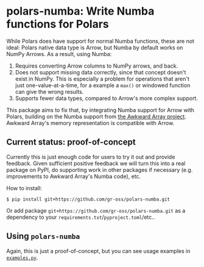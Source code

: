 # polars-numba: Write Numba functions for Polars

While Polars does have support for normal Numba functions, these are not ideal: Polars native data type is Arrow, but Numba by default works on NumPy Arrows.
As a result, using Numba:

1. Requires converting Arrow columns to NumPy arrows, and back.
2. Does not support missing data correctly, since that concept doesn't exist in NumPy.
   This is especially a problem for operations that aren't just one-value-at-a-time, for a example a `max()` or windowed function can give the wrong results.
3. Supports fewer data types, compared to Arrow's more complex support.

This package aims to fix that, by integrating Numba support for Arrow with Polars, building on the Numba support from [the Awkward Array project](https://awkward-array.org).
Awkward Array's memory representation is compatible with Arrow.

## Current status: proof-of-concept

Currently this is just enough code for users to try it out and provide feedback.
Given sufficient positive feedback we will turn this into a real package on PyPI, do supporting work in other packages if necessary (e.g. improvements to Awkward Array's Numba code), etc.

How to install:

```
$ pip install git+https://github.com/gr-oss/polars-numba.git
```

Or add package `git+https://github.com/gr-oss/polars-numba.git` as a dependency to your `requirements.txt`/`pyproject.toml`/etc..

## Using `polars-numba`

Again, this is just a proof-of-concept, but you can see usage examples in [`examples.py`](`examples.py`).

